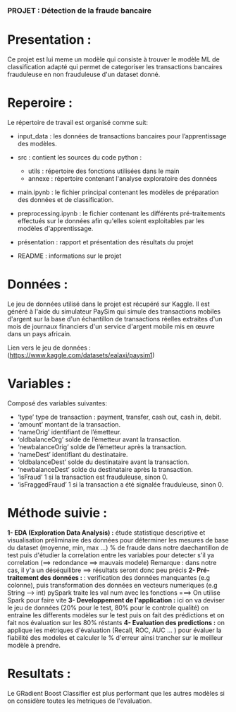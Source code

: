 ### PROJET : Détection de la fraude bancaire

# Presentation :

Ce projet est lui meme un modèle  qui consiste à trouver le modèle ML de classification adapté qui permet de categoriser les transactions bancaires frauduleuse en non frauduleuse d'un dataset donné.

# Reperoire :

Le répertoire de travail est organisé comme suit:

- input_data : les données de transactions bancaires pour l’apprentissage des modèles.

- src : contient les sources du code python :
	- utils : répertoire des fonctions utilisées dans le main
	- annexe : répertoire contenant l'analyse exploratoire des données

- main.ipynb : le fichier principal contenant les modèles de préparation des données et de classification.
- preprocessing.ipynb : le fichier contenant les différents pré-traitements effectués sur le données afin qu'elles soient exploitables par les modèles d'apprentissage.

- présentation : rapport et présentation des résultats du projet
- README : informations sur le projet

# Données :
Le jeu de données utilisé dans le projet est récupéré sur Kaggle. Il est généré à l'aide du simulateur PaySim qui simule
des transactions mobiles d'argent sur la base d'un échantillon de transactions réelles extraites d'un mois de
journaux financiers d'un service d'argent mobile mis en œuvre dans un pays africain.

Lien vers le jeu de données : (https://www.kaggle.com/datasets/ealaxi/paysim1)

# Variables :
Composé des variables suivantes:
- ‘type’ type de transaction : payment, transfer, cash out, cash in, debit.
- ‘amount’ montant de la transaction.
- ‘nameOrig’ identifiant de l’émetteur.
- ‘oldbalanceOrg’ solde de l’émetteur avant la transaction.
- ‘newbalanceOrig’ solde de l’émetteur après la transaction.
- ‘nameDest’ identifiant du destinataire.
- ‘oldbalanceDest’ solde du destinataire avant la transaction.
- ‘newbalanceDest’ solde du destinataire après la transaction.
- ‘isFraud’ 1 si la transaction est frauduleuse, sinon 0.
- ‘isFraggedFraud’ 1 si la transaction a été signalée frauduleuse, sinon 0.

# Méthode suivie :

**1- EDA (Exploration Data Analysis) :** 
étude statistique descriptive et visualisation préliminaire des données pour déterminer les mesures de base du dataset (moyenne, min, max ...) % de fraude dans notre daechantillon de test puis d'étudier la correlation entre les variables pour detecter s'il ya correlation (==> redondance ==> mauvais modele)
Remarque : dans notre cas, il y'a un déséquilibre ==> résultats seront donc peu précis
**2- Pré-traitement des données :** : verification des données manquantes (e.g colonne), puis transformation des données en vecteurs numeriques (e.g String --> int) pySpark traite les val num avec les fonctions  ===> On utilise Spark pour faire vite
**3- Developpement de l'application :** ici on va deviser le jeu de données (20% pour le test, 80% pour le controle qualité) on entraine les differents modèles sur le test puis on fait des prédictions et on fait nos évaluation sur les 80% réstants
**4- Evaluation des predictions :** on applique les métriques d'évaluation (Recall, ROC, AUC ... ) pour évaluer la fiabilité des modeles et calculer le % d'erreur ainsi trancher sur le meilleur modèle à prendre.

# Resultats :
 
Le GRadient Boost Classifier est plus performant que les autres modèles si on considère toutes les ́metriques de l'evaluation.

